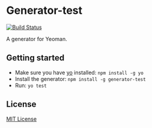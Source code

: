 # Generator-test
[![Build Status](https://secure.travis-ci.org/srsgores/generator-test.png?branch=master)](https://travis-ci.org/srsgores/generator-test)

A generator for Yeoman.

## Getting started
- Make sure you have [yo](https://github.com/yeoman/yo) installed:
    `npm install -g yo`
- Install the generator: `npm install -g generator-test`
- Run: `yo test`

## License
[MIT License](http://en.wikipedia.org/wiki/MIT_License)
